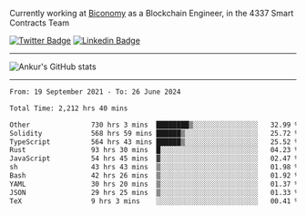Currently working at [Biconomy](https://biconomy.io/) as a Blockchain Engineer, in the 4337 Smart Contracts Team

 [![Twitter Badge](https://img.shields.io/badge/-@ankurdubey521-1ca0f1?style=flat-square&labelColor=1ca0f1&logo=twitter&logoColor=white&link=https://twitter.com/ankurdubey521)](https://twitter.com/ankurdubey521) [![Linkedin Badge](https://img.shields.io/badge/-ankurdubey521-blue?style=flat-square&logo=Linkedin&logoColor=white&link=https://www.linkedin.com/in/ankurdubey521/)](https://www.linkedin.com/in/ankurdubey521/)

<hr/>

![Ankur's GitHub stats](https://github-readme-stats.vercel.app/api?username=ankurdubey521&count_private=true&theme=radical)

<hr/>

<!--START_SECTION:waka-->

```txt
From: 19 September 2021 - To: 26 June 2024

Total Time: 2,212 hrs 40 mins

Other               730 hrs 3 mins  ████████▒░░░░░░░░░░░░░░░░   32.99 %
Solidity            568 hrs 59 mins ██████▒░░░░░░░░░░░░░░░░░░   25.72 %
TypeScript          564 hrs 43 mins ██████▒░░░░░░░░░░░░░░░░░░   25.52 %
Rust                93 hrs 30 mins  █░░░░░░░░░░░░░░░░░░░░░░░░   04.23 %
JavaScript          54 hrs 45 mins  ▓░░░░░░░░░░░░░░░░░░░░░░░░   02.47 %
sh                  43 hrs 43 mins  ▒░░░░░░░░░░░░░░░░░░░░░░░░   01.98 %
Bash                42 hrs 26 mins  ▒░░░░░░░░░░░░░░░░░░░░░░░░   01.92 %
YAML                30 hrs 20 mins  ▒░░░░░░░░░░░░░░░░░░░░░░░░   01.37 %
JSON                29 hrs 25 mins  ▒░░░░░░░░░░░░░░░░░░░░░░░░   01.33 %
TeX                 9 hrs 3 mins    ░░░░░░░░░░░░░░░░░░░░░░░░░   00.41 %
```

<!--END_SECTION:waka-->
